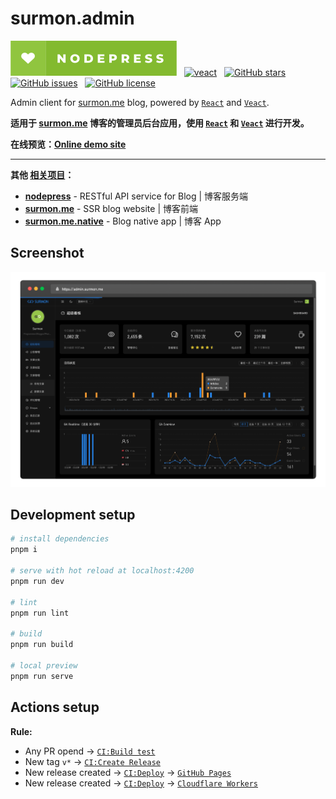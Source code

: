 # surmon.admin

[![nodepress](https://raw.githubusercontent.com/surmon-china/nodepress/main/branding/badge.svg)](https://github.com/surmon-china/nodepress)
&nbsp;
[![veact](https://img.shields.io/badge/WITH-VEACT-42a97a?style=for-the-badge&labelColor=35495d)](https://github.com/veactjs/veact)
&nbsp;
[![GitHub stars](https://img.shields.io/github/stars/surmon-china/surmon.admin.svg?style=for-the-badge)](https://github.com/surmon-china/surmon.admin/stargazers)
&nbsp;
[![GitHub issues](https://img.shields.io/github/issues/surmon-china/surmon.admin.svg?style=for-the-badge)](https://github.com/surmon-china/surmon.admin/issues)
&nbsp;
[![GitHub license](https://img.shields.io/github/license/surmon-china/surmon.admin.svg?style=for-the-badge)](/LICENSE)

Admin client for [surmon.me](https://github.com/surmon-china/surmon.me) blog, powered by [`React`](https://github.com/facebook/react) and [`Veact`](https://github.com/veactjs/veact).

**适用于 [surmon.me](https://github.com/surmon-china/surmon.me) 博客的管理员后台应用，使用 [`React`](https://github.com/facebook/react) 和 [`Veact`](https://github.com/veactjs/veact) 进行开发。**

**在线预览：[Online demo site](https://github.surmon.me/surmon.admin)**

---

**其他 [相关项目](https://github.com/stars/surmon-china/lists/surmon-me)：**

- **[nodepress](https://github.com/surmon-china/nodepress)** - RESTful API service for Blog | 博客服务端
- **[surmon.me](https://github.com/surmon-china/surmon.me)** - SSR blog website | 博客前端
- **[surmon.me.native](https://github.com/surmon-china/surmon.me.native)** - Blog native app | 博客 App

## Screenshot

![](/screenshots/dashboard.png)

## Development setup

```bash
# install dependencies
pnpm i

# serve with hot reload at localhost:4200
pnpm run dev

# lint
pnpm run lint

# build
pnpm run build

# local preview
pnpm run serve
```

## Actions setup

**Rule:**

- Any PR opend → [`CI:Build test`](.github/workflows/test.yml)
- New tag `v*` → [`CI:Create Release`](.github/workflows/release.yml)
- New release created → [`CI:Deploy`](/.github/workflows/deploy-demo-gh-pages.yml) → [`GitHub Pages`](https://docs.github.com/en/pages/getting-started-with-github-pages/using-custom-workflows-with-github-pages)
- New release created → [`CI:Deploy`](/.github/workflows/deploy-production-cf-workers.yml) → [`Cloudflare Workers`](https://github.com/cloudflare/wrangler-action)

